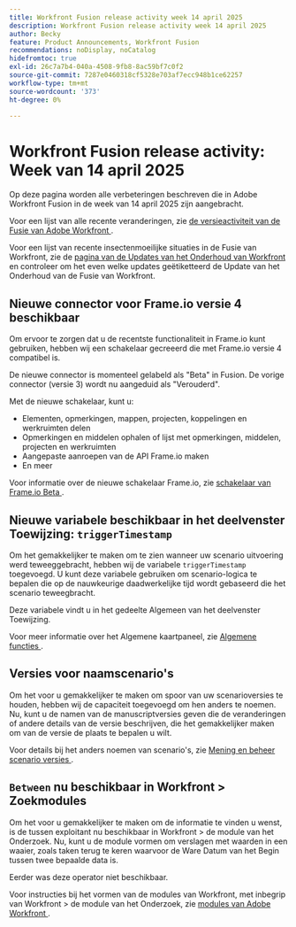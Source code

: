 ```yaml
---
title: Workfront Fusion release activity week 14 april 2025
description: Workfront Fusion release activity week 14 april 2025
author: Becky
feature: Product Announcements, Workfront Fusion
recommendations: noDisplay, noCatalog
hidefromtoc: true
exl-id: 26c7a7b4-040a-4508-9fb8-8ac59bf7c0f2
source-git-commit: 7287e0460318cf5328e703af7ecc948b1ce62257
workflow-type: tm+mt
source-wordcount: '373'
ht-degree: 0%

---
```


# Workfront Fusion release activity: Week van 14 april 2025

Op deze pagina worden alle verbeteringen beschreven die in Adobe Workfront Fusion in de week van 14 april 2025 zijn aangebracht.

Voor een lijst van alle recente veranderingen, zie [ de versieactiviteit van de Fusie van Adobe Workfront ](/help/workfront-fusion/fusion-product-releases/fusion-release-activity.md).

Voor een lijst van recente insectenmoeilijke situaties in de Fusie van Workfront, zie de [ pagina van de Updates van het Onderhoud van Workfront ](https://experienceleague.adobe.com/en/docs/workfront-known-issues/releases/current-updates) en controleer om het even welke updates geëtiketteerd de Update van het Onderhoud van de Fusie van Workfront.

## Nieuwe connector voor Frame.io versie 4 beschikbaar

Om ervoor te zorgen dat u de recentste functionaliteit in Frame.io kunt gebruiken, hebben wij een schakelaar gecreeerd die met Frame.io versie 4 compatibel is.

De nieuwe connector is momenteel gelabeld als &quot;Beta&quot; in Fusion. De vorige connector (versie 3) wordt nu aangeduid als &quot;Verouderd&quot;.

Met de nieuwe schakelaar, kunt u:

* Elementen, opmerkingen, mappen, projecten, koppelingen en werkruimten delen
* Opmerkingen en middelen ophalen of lijst met opmerkingen, middelen, projecten en werkruimten
* Aangepaste aanroepen van de API Frame.io maken
* En meer

Voor informatie over de nieuwe schakelaar Frame.io, zie [ schakelaar van Frame.io Beta ](/help/workfront-fusion/references/apps-and-modules/adobe-connectors/frame-io-modules-new.md).

## Nieuwe variabele beschikbaar in het deelvenster Toewijzing: `triggerTimestamp`

Om het gemakkelijker te maken om te zien wanneer uw scenario uitvoering werd teweeggebracht, hebben wij de variabele `triggerTimestamp` toegevoegd. U kunt deze variabele gebruiken om scenario-logica te bepalen die op de nauwkeurige daadwerkelijke tijd wordt gebaseerd die het scenario teweegbracht.

Deze variabele vindt u in het gedeelte Algemeen van het deelvenster Toewijzing.

Voor meer informatie over het Algemene kaartpaneel, zie [ Algemene functies ](/help/workfront-fusion/references/mapping-panel/functions/general-functions.md).

## Versies voor naamscenario&#39;s

Om het voor u gemakkelijker te maken om spoor van uw scenarioversies te houden, hebben wij de capaciteit toegevoegd om hen anders te noemen. Nu, kunt u de namen van de manuscriptversies geven die de veranderingen of andere details van de versie beschrijven, die het gemakkelijker maken om van de versie de plaats te bepalen u wilt.

Voor details bij het anders noemen van scenario&#39;s, zie [ Mening en beheer scenario versies ](/help/workfront-fusion/manage-scenarios/restore-a-scenario-version.md).

## `Between` nu beschikbaar in Workfront > Zoekmodules

Om het voor u gemakkelijker te maken om de informatie te vinden u wenst, is de tussen exploitant nu beschikbaar in Workfront > de module van het Onderzoek. Nu, kunt u de module vormen om verslagen met waarden in een waaier, zoals taken terug te keren waarvoor de Ware Datum van het Begin tussen twee bepaalde data is.

Eerder was deze operator niet beschikbaar.

Voor instructies bij het vormen van de modules van Workfront, met inbegrip van Workfront > de module van het Onderzoek, zie [ modules van Adobe Workfront ](/help/workfront-fusion/references/apps-and-modules/adobe-connectors/workfront-modules.md).
